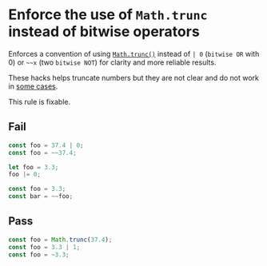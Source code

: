 # Enforce the use of `Math.trunc` instead of bitwise operators

Enforces a convention of using [`Math.trunc()`](https://developer.mozilla.org/en-US/docs/Web/JavaScript/Reference/Global_Objects/Math/trunc) instead of `| 0` (`bitwise OR` with 0) or `~~x` (two `bitwise NOT`) for clarity and more reliable results.

These hacks helps truncate numbers but they are not clear and do not work in [some cases](https://stackoverflow.com/a/34706108/11687747).

This rule is fixable.

## Fail

```js
const foo = 37.4 | 0;
const foo = ~~37.4;

let foo = 3.3;
foo |= 0;

const foo = 3.3;
const bar = ~~foo;
```

## Pass

```js
const foo = Math.trunc(37.4);
const foo = 3.3 | 1;
const foo = ~3.3;
```
